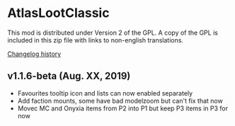 # AtlasLootClassic

This mod is distributed under Version 2 of the GPL.  A copy of the GPL is included in this zip file with links to non-english translations.

[Changelog history](https://github.com/Hoizame/AtlasLootClassic/blob/master/AtlasLootClassic/Documentation/Release_Notes.md)

## v1.1.6-beta (Aug. XX, 2019)

- Favourites tooltip icon and lists can now enabled separately
- Add faction mounts, some have bad modelzoom but can't fix that now
- Movec MC and Onyxia items from P2 into P1 but keep P3 items in P3 for now
